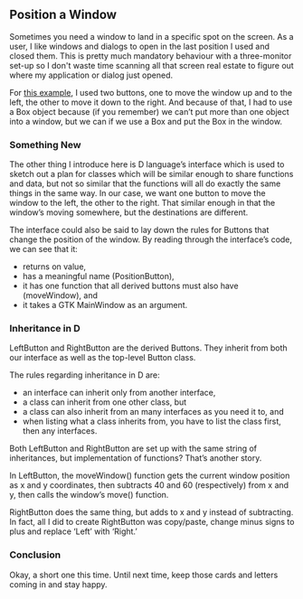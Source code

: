 ## Position a Window

Sometimes you need a window to land in a specific spot on the screen. As a user, I like windows and dialogs to open in the last position I used and closed them. This is pretty much mandatory behaviour with a three-monitor set-up so I don't waste time scanning all that screen real estate to figure out where my application or dialog just opened.

For [this example](https://github.com/rontarrant/gtkDcoding/blob/master/001_window/window_001_05_positioned.d), I used two buttons, one to move the window up and to the left, the other to move it down to the right. And because of that, I had to use a Box object because (if you remember) we can’t put more than one object into a window, but we can if we use a Box and put the Box in the window.

### Something New

The other thing I introduce here is D language’s interface which is used to sketch out a plan for classes which will be similar enough to share functions and data, but not so similar that the functions will all do exactly the same things in the same way. In our case, we want one button to move the window to the left, the other to the right. That similar enough in that the window’s moving somewhere, but the destinations are different.

The interface could also be said to lay down the rules for Buttons that change the position of the window. By reading through the interface’s code, we can see that it:

- returns on value,
- has a meaningful name (PositionButton),
- it has one function that all derived buttons must also have (moveWindow), and
- it takes a GTK MainWindow as an argument.

### Inheritance in D

LeftButton and RightButton are the derived Buttons. They inherit from both our interface as well as the top-level Button class.

The rules regarding inheritance in D are:

- an interface can inherit only from another interface,
- a class can inherit from one other class, but
- a class can also inherit from an many interfaces as you need it to, and
- when listing what a class inherits from, you have to list the class first, then any interfaces.

Both LeftButton and RightButton are set up with the same string of inheritances, but implementation of functions? That’s another story.

In LeftButton, the moveWindow() function gets the current window position as x and y coordinates, then subtracts 40 and 60 (respectively) from x and y, then calls the window’s move() function.

RightButton does the same thing, but adds to x and y instead of subtracting. In fact, all I did to create RightButton was copy/paste, change minus signs to plus and replace ‘Left’ with ‘Right.’

### Conclusion

Okay, a short one this time. Until next time, keep those cards and letters coming in and stay happy.

